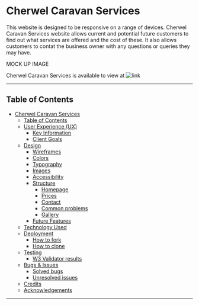 # Cherwel Caravan Services

This website is designed to be responsive on a range of devices. Cherwel Caravan Services website allows current and potential future customers to find out what services are offered and the cost of these. It also allows customers to contat the business owner with any questions or queries they may have. 

MOCK UP IMAGE

Cherwel Caravan Services is available to view at ![link]()
***

## Table of Contents

- [Cherwel Caravan Services](#cherwel-caravan-services)
  - [Table of Contents](#table-of-contents)
  - [User Experience (UX)](#user-experience-ux)
    - [Key Information](#key-information)
    - [Client Goals](#client-goals)
  - [Design](#design)
    - [Wireframes](#wireframes)
    - [Colors](#colors)
    - [Typography](#typography)
    - [Images](#images)
    - [Accessibility](#accessibility)
    - [Structure](#structure)
      - [Homepage](#homepage)
      - [Prices](#prices)
      - [Contact](#contact)
      - [Common problems](#common-problems)
      - [Gallery](#gallery)
    - [Future Features](#future-features)
  - [Technology Used](#technology-used)
  - [Deployment](#deployment)
    - [How to fork](#how-to-fork)
    - [How to clone](#how-to-clone)
  - [Testing](#testing)
    - [W3 Validator results](#w3-validator-results)
  - [Bugs \& Issues](#bugs--issues)
    - [Solved bugs](#solved-bugs)
    - [Unresolved issues](#unresolved-issues)
  - [Credits](#credits)
  - [Acknowledgements](#acknowledgements)

***

